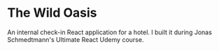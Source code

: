 # The Wild Oasis

An internal check-in React application for a hotel. I built it during Jonas Schmedtmann's Ultimate React Udemy course.
